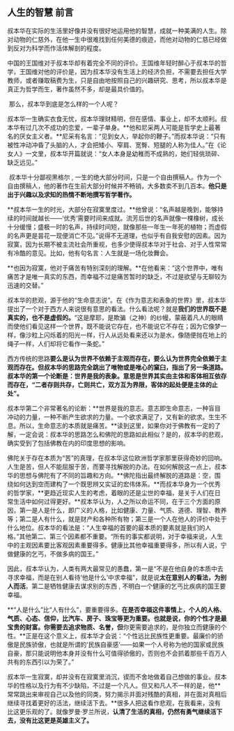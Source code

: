 ## 人生的智慧 前言

​		叔本华在实际的生活里好像并没有很好地运用他的智慧，成就一种美满的人生。除对动物的仁慈外，在他一生中很难找到任何美德的痕迹，而他对动物的仁慈已经做到反对为科学而作活体解剖的程度。

​		中国的王国维对于叔本华却有着完全不同的评价。王国维年轻时醉心于叔本华的哲学，王国维对他的评价是，因为叔本华没有生活上的经济负担，不需要去担任大学教师，或者赚取稿费为生，只是自由地按照自己的兴趣研究、思考，所以叔本华是真正为哲学而生，著作虽然不多，却是最具价值的。

​		那么，叔本华到底是怎么样的一个人呢？

​		叔本华一生确实衣食无忧，叔本华理财精明，但在感情、事业上，却不太顺利。叔本华有过几次不成功的恋爱，一辈子单身。**他和尼采两人可能是哲学史上最著名的厌女主义者。**尼采有名言：“见到女人，举起你的鞭子。”而叔本华说：“只有被性冲动冲昏了头脑的人，才会把矮小、窄肩、宽臀、短腿的人称为佳人。”在《论女人》一文里，叔本华开篇就说：“女人本身是幼稚而不成熟的，她们轻佻琐碎、缺乏远见。”

​		叔本华十分鄙视黑格尔 , 一生的绝大部分时间，只是一个自由撰稿人。作为一个自由撰稿人，他的著作在生前大部分时候并不畅销，大多数卖不到几百本。**他只是出于兴趣以及求知的热情不断地撰写哲学著作。**

​		**叔本华一生的时光，大部分在寂寞里度过。**他曾说：“名声越是晚到，能够持续的时间就越长——‘优秀’需要时间来成就。流芳后世的名声就像一棵橡树，成长十分缓慢；盛极一时的名声，持续时间短，就像那些一年生一年死的植物；而虚假的名声更是昙花一现便消亡不见。”说得不无道理，也似乎有自我安慰的因素。因为寂寞，因为长期不被主流社会所重视，也多少使得叔本华对于社会、对于人性常常有冷酷的意见。比如，他有句名言：人生就是一场化妆舞会。

​		**也因为寂寞，他对于痛苦有特别深刻的理解。**在他看来：“这个世界中，唯有痛苦才是唯一真实的东西，而幸福不过是痛苦暂时的缺乏，不过是欲望与无聊较为迅速的交替。”

​		叔本华的悲观，源于他的“生命意志说”。在《作为意志和表象的世界》里，叔本华提出了一个对于西方人来说很有意思的看法。什么看法呢？就是**我们的世界既不是真实的，也不是虚假的。**“这是摩耶，是欺骗（之神）的纱幔，蒙蔽着凡人的眼睛而使他们看见这样一个世界，既不能说它存在，也不能说它不存在；因为它像梦一样，像沙粒上闪烁着的阳光一样，行人从远处看来还以为是水，像随便抛在地上的绳子一样，人们却将它看作一条蛇。”

​		西方传统的思路**要么是认为世界不依赖于主观而存在，要么认为世界完全依赖于主观而存在。**但叔本华的思路完全跳出了唯物或是唯心的窠臼，指出了另一条道路。叔本华的第一个论断是：世界是我的表象。意思是**世界其实由主体和客体相互依存而存在，“二者存则共存，亡则共亡，双方互为界限，客体的起处便是主体的止处”。**

​		叔本华第二个非常著名的论断：**世界是我的意志。意志即生命意志，一种盲目冲动的力量，一种不断产生欲求的力量。一个欲求满足了，又有新的欲求。生生不息。所以，生命意志的本质就是痛苦。**读到这里，如果你对于佛教有一定的了解，一定会说：叔本华的思路怎么和佛陀的思路如此相似？是的，叔本华的悲观，确实受到了包括佛教在内的印度思想的影响。

​		佛陀关于存在本质为“苦”的真理，在叔本华这位欧洲哲学家那里获得奇妙的回响。人生是苦，但人不能屈服于苦，而要寻找解脱的办法。在如何解脱这一点上，叔本华的思想与佛陀有了不同的旨趣和方向。**佛陀指出最终解脱的道路是：空，围绕如何达到空而建构了一个既思辨又实证的宏伟体系。**而叔本华身为一个优秀的哲学家，**更趋近现实人生的考虑，着眼的还是尘世的幸福，是关于人们在日常生活中如何过得更好。**叔本华认为，人之所以命运不同，在于三个方面的原因，第一是人是什么，即广义的人格，比如健康、力量、气质、道德、理智、教养等；第二是人有什么，就是财产和各种所有物；第三是一个人在他人的评价中处于什么地位。叔本华的看法是：“人生幸福的首要的最本质的要素就是我们的人格。”其他第二、第三个因素都不重要。“所有的事实都说明，对于幸福来说，人生中的主观因素要比客观因素重要得多。健康比其他幸福重要得多，所以有人说，宁做健康的乞丐，不做多病的国王。”

​		因此，叔本华认为，人类有两大最常见的愚蠢，第一是“不是在他自身的本质中去寻求幸福，而是在别人看待‘他是什么’中求幸福”，就是说**太在意别人的看法，为别人而活**。第二是牺牲健康去谋求别的东西 , 不明白一个健康的乞丐比疾病的国王要幸福。

​		**“人是什么”比“人有什么”，要重要得多。**在是否幸福这件事情上，个人的人格、气质、心态、信仰，比汽车、房子、珠宝等更为重要。也就是说，你的个性才是最宝贵的财富。你需要去追求物质、名誉，但**你更需要追求的，是你独立而健康的个性。**正是在这个意义上，叔本华才会说：“个性远比民族性更重要。最廉价的骄傲是民族骄傲，也就是所谓的‘民族自豪感’——如果一个人号称为他的国家或民族自豪，那只能说明他本身并没有什么可值得骄傲的，否则也不会抓着那些千百万人共有的东西引以为荣了。”

​		叔本华一生寂寞，却并没有在寂寞里消沉，锲而不舍地做着自己想做的事业。叔本华的性格以及行为有不少缺陷，不过是一个凡人。但又和凡人不一样的是，他**常常跳出来审视自己以及他的同类，努力揭示并面对残酷的真相，并在面对真相后继续寻找着更好的活法，继续活下去。**很多人把这看作悲观，在我看来，没有比这更乐观的了。就像罗曼·罗兰所说，**认清了生活的真相，仍然有勇气继续活下去，没有比这更是英雄主义了。**